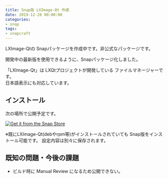```yaml
---
title: Snap版 LXImage-Qt 作成
date: 2019-12-28 00:00:00
categories:
- snap
tags:
- snapcraft
---
```


LXImage-Qtの Snapパッケージを作成中です。非公式なパッケージです。

開発中の最新版を使用できるように、Snapパッケージ化しました。

「LXImage-Qt」は LXQtプロジェクトが開発している ファイルマネージャーです。  
日本語表示にも対応しています。

## インストール

次の場所で公開予定です。

[![Get it from the Snap Store](https://snapcraft.io/static/images/badges/en/snap-store-black.svg)](https://snapcraft.io/LXImage-Qt-snap)

※既にLXImage-Qt(debやrpm等)がインストールされていても Snap版をインストール可能です。
設定内容は別々に保存されます。

## 既知の問題・今後の課題

* ビルド時に Manual Review になるため公開できない。
